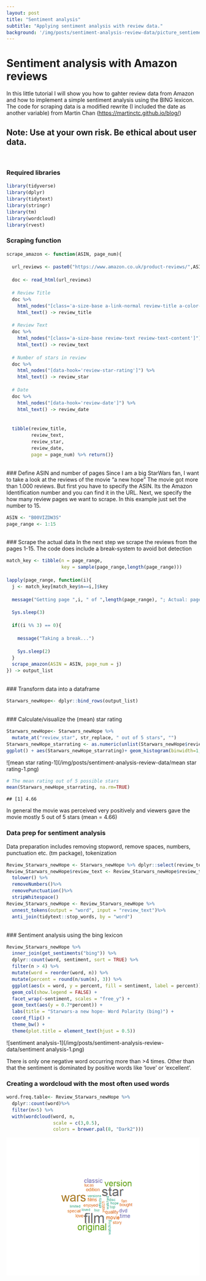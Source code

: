 ```yaml
---
layout: post
title: "Sentiment analysis"
subtitle: "Applying sentiment analysis with review data."
background: '/img/posts/sentiment-analysis-review-data/picture_sentiement_analyis.jpeg'
---
```


Sentiment analysis with Amazon reviews
================

In this little tutorial I will show you how to gahter review data from Amazon and how to implement a simple sentiment analysis using the BING lexicon. The code for scraping data is a modified rewrite (I included the date as another variable) from Martin Chan (<https://martinctc.github.io/blog/>)

## Note: Use at your own risk. Be ethical about user data. 

<br>

### Required libraries

``` r
library(tidyverse)
library(dplyr)
library(tidytext)
library(stringr)
library(tm)
library(wordcloud)
library(rvest)
```

### Scraping function

``` r
scrape_amazon <- function(ASIN, page_num){
  
  url_reviews <- paste0("https://www.amazon.co.uk/product-reviews/",ASIN,"/?pageNumber=",page_num)
  
  doc <- read_html(url_reviews) 
  
  # Review Title
  doc %>% 
    html_nodes("[class='a-size-base a-link-normal review-title a-color-base review-title-content a-text-bold']") %>%
    html_text() -> review_title
  
  # Review Text
  doc %>% 
    html_nodes("[class='a-size-base review-text review-text-content']") %>%
    html_text() -> review_text
  
  # Number of stars in review
  doc %>%
    html_nodes("[data-hook='review-star-rating']") %>%
    html_text() -> review_star
  
  # Date
  doc %>%
    html_nodes("[data-hook='review-date']") %>%
    html_text() -> review_date
  

  tibble(review_title,
         review_text,
         review_star,
         review_date,
         page = page_num) %>% return()}
```
<br>
### Define ASIN and number of pages
Since I am a big StarWars fan, I want to take a look at the reviews of
the movie “a new hope” The movie got more than 1.000 reviews. But first
you have to specify the ASIN. Its the Amazon Identification number and
you can find it in the URL. Next, we specify the how many review pages
we want to scrape. In this example just set the number to 15.

``` r
ASIN <- "B00VIZDW3S"
page_range <- 1:15
```
<br>
### Scrape the actual data
In the next step we scrape the reviews from the pages 1-15. The code
does include a break-system to avoid bot detection

``` r
match_key <- tibble(n = page_range,
                    key = sample(page_range,length(page_range)))

lapply(page_range, function(i){
  j <- match_key[match_key$n==i,]$key
  
  message("Getting page ",i, " of ",length(page_range), "; Actual: page ",j) 
  
  Sys.sleep(3) 
  
  if((i %% 3) == 0){ 
    
    message("Taking a break...") 
    
    Sys.sleep(2) 
  }
  scrape_amazon(ASIN = ASIN, page_num = j) 
}) -> output_list
```
<br> 
### Transform data into a dataframe

``` r
Starwars_newHope<- dplyr::bind_rows(output_list)
```
<br>
### Calculate/visualize the (mean) star rating

``` r
Starwars_newHope<- Starwars_newHope %>%
  mutate_at("review_star", str_replace, " out of 5 stars", "")
Starwars_newHope_starrating <- as.numeric(unlist(Starwars_newHope$review_star))
ggplot() + aes(Starwars_newHope_starrating)+ geom_histogram(binwidth=1, colour="blue", fill="blue")
```

![mean star rating-1](/img/posts/sentiment-analysis-review-data/mean star rating-1.png)<!-- -->

``` r
# The mean rating out of 5 possible stars
mean(Starwars_newHope_starrating, na.rm=TRUE)
```

    ## [1] 4.66

In general the movie was perceived very positively and viewers gave the movie mostly 5 out of 5 stars (mean = 4.66)

### Data prep for sentiment analysis

Data preparation includes removing stopword, remove spaces, numbers, punctuation etc. (tm package), tokenization

``` r
Review_Starwars_newHope <- Starwars_newHope %>% dplyr::select(review_text)
Review_Starwars_newHope$review_text <- Review_Starwars_newHope$review_text%>%
  tolower() %>%
  removeNumbers()%>%
  removePunctuation()%>%
  stripWhitespace()
Review_Starwars_newHope <- Review_Starwars_newHope %>%
  unnest_tokens(output = "word", input = "review_text")%>%
  anti_join(tidytext::stop_words, by = "word")
```
<br>
### Sentiment analysis using the bing lexicon

``` r
Review_Starwars_newHope %>%
  inner_join(get_sentiments("bing")) %>%
  dplyr::count(word, sentiment, sort = TRUE) %>%
  filter(n > 4) %>%
  mutate(word = reorder(word, n)) %>%
  mutate(percent = round(n/sum(n), 3)) %>%
  ggplot(aes(x = word, y = percent, fill = sentiment, label = percent)) +
  geom_col(show.legend = FALSE) +
  facet_wrap(~sentiment, scales = "free_y") +
  geom_text(aes(y = 0.7*percent)) +
  labs(title = "Starwars-a new hope- Word Polarity (bing)") +
  coord_flip() + 
  theme_bw() +
  theme(plot.title = element_text(hjust = 0.5))
```

![sentiment analysis-1](/img/posts/sentiment-analysis-review-data/sentiment analysis-1.png)<!-- -->

There is only one negative word occurring more than \>4 times. Other than that the sentiment is dominated by positive words like ‘love’ or ‘excellent’.
<br>
### Creating a wordcloud with the most often used words

``` r
word.freq.table<- Review_Starwars_newHope %>%
  dplyr::count(word)%>%
  filter(n>5) %>%
  with(wordcloud(word, n,
                 scale = c(3,0.5),
                 colors = brewer.pal(8, "Dark2")))
```

![wordcloud-1](/img/posts/sentiment-analysis-review-data/wordcloud-1.png)<!-- -->

